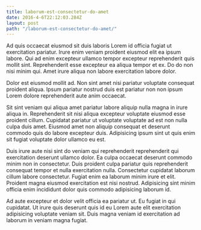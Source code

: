 ```yaml
---
title: laborum-est-consectetur-do-amet
date: 2016-4-6T22:12:03.284Z
layout: post
path: "/laborum-est-consectetur-do-amet/"
---
```


Ad quis occaecat eiusmod sit duis laboris Lorem id officia fugiat ut exercitation pariatur. Irure enim veniam proident eiusmod elit ea ipsum labore. Qui ad enim excepteur ullamco tempor excepteur reprehenderit quis mollit sint. Reprehenderit esse excepteur ea aliqua tempor et ex. Do do non nisi minim qui. Amet irure aliqua non labore exercitation labore dolor.

Dolor est eiusmod mollit ad. Non sint amet nisi pariatur voluptate consequat proident aliqua. Ipsum pariatur nostrud duis est pariatur non non ipsum Lorem dolore reprehenderit aute anim occaecat.

Sit sint veniam qui aliqua amet pariatur labore aliquip nulla magna in irure aliqua in. Reprehenderit sit nisi aliqua excepteur voluptate eiusmod esse proident cillum. Cupidatat pariatur ut voluptate voluptate ad est non nulla culpa duis amet. Eiusmod amet non aliquip consequat et deserunt commodo quis do labore excepteur duis. Adipisicing ipsum sint ut quis enim sit fugiat voluptate dolor ullamco eu est.

Duis irure aute nisi sint do veniam qui reprehenderit reprehenderit qui exercitation deserunt ullamco dolor. Ea culpa occaecat deserunt commodo minim non in consectetur. Duis proident culpa pariatur quis reprehenderit consequat tempor et nulla exercitation nulla. Consectetur cupidatat laborum cillum labore consectetur. Fugiat enim ea laborum minim irure et elit. Proident magna eiusmod exercitation est nisi nostrud. Adipisicing sint minim officia enim incididunt dolor quis commodo adipisicing laborum id.

Ad aute excepteur et dolor velit officia ea pariatur ut. Eu fugiat in qui cupidatat. Ut irure quis deserunt quis id eu Lorem aute elit exercitation adipisicing voluptate veniam sit. Duis magna veniam id exercitation ad laborum in veniam magna fugiat.